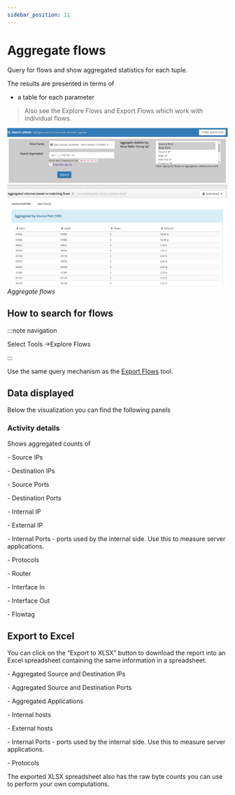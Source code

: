 ```yaml
---
sidebar_position: 11
---
```


# Aggregate flows

Query for flows and show aggregated statistics for each tuple.

The results are presented in terms of

- a table for each parameter

> Also see the Explore Flows and Export Flows which work with individual flows.

![](images/Aggregate_flows.png)  
*Aggregate flows*

## How to search for flows

:::note navigation

Select Tools -\>Explore Flows

:::

Use the same query mechanism as the [Export Flows](explore_flows.html) tool.

## Data displayed

Below the visualization you can find the following panels

### Activity details

Shows aggregated counts of

\- Source IPs

\- Destination IPs

\- Source Ports

\- Destination Ports

\- Internal IP

\- External IP

\- Internal Ports - ports used by the internal side. Use this to measure
server applications.

\- Protocols

\- Router

\- Interface In

\- Interface Out 

\- Flowtag

## Export to Excel

You can click on the “Export to XLSX” button to download the report into
an Excel spreadsheet containing the same information in a spreadsheet.

\- Aggregated Source and Destination IPs

\- Aggregated Source and Destination Ports

\- Aggregated Applications

\- Internal hosts

\- External hosts

\- Internal Ports - ports used by the internal side. Use this to measure
server applications.  

\- Protocols

The exported XLSX spreadsheet also has the raw byte counts you can use
to perform your own computations.

